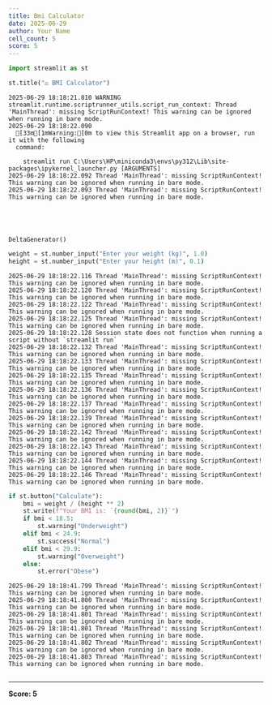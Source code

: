 ```yaml
---
title: Bmi Calculator
date: 2025-06-29
author: Your Name
cell_count: 5
score: 5
---
```


```python
import streamlit as st
```


```python
st.title("⚖️ BMI Calculator")
```

    2025-06-29 18:18:21.810 WARNING streamlit.runtime.scriptrunner_utils.script_run_context: Thread 'MainThread': missing ScriptRunContext! This warning can be ignored when running in bare mode.
    2025-06-29 18:18:22.090 
      [33m[1mWarning:[0m to view this Streamlit app on a browser, run it with the following
      command:
    
        streamlit run C:\Users\HP\miniconda3\envs\py312\Lib\site-packages\ipykernel_launcher.py [ARGUMENTS]
    2025-06-29 18:18:22.092 Thread 'MainThread': missing ScriptRunContext! This warning can be ignored when running in bare mode.
    2025-06-29 18:18:22.093 Thread 'MainThread': missing ScriptRunContext! This warning can be ignored when running in bare mode.
    




    DeltaGenerator()




```python
weight = st.number_input("Enter your weight (kg)", 1.0)
height = st.number_input("Enter your height (m)", 0.1)
```

    2025-06-29 18:18:22.116 Thread 'MainThread': missing ScriptRunContext! This warning can be ignored when running in bare mode.
    2025-06-29 18:18:22.120 Thread 'MainThread': missing ScriptRunContext! This warning can be ignored when running in bare mode.
    2025-06-29 18:18:22.122 Thread 'MainThread': missing ScriptRunContext! This warning can be ignored when running in bare mode.
    2025-06-29 18:18:22.125 Thread 'MainThread': missing ScriptRunContext! This warning can be ignored when running in bare mode.
    2025-06-29 18:18:22.128 Session state does not function when running a script without `streamlit run`
    2025-06-29 18:18:22.132 Thread 'MainThread': missing ScriptRunContext! This warning can be ignored when running in bare mode.
    2025-06-29 18:18:22.133 Thread 'MainThread': missing ScriptRunContext! This warning can be ignored when running in bare mode.
    2025-06-29 18:18:22.135 Thread 'MainThread': missing ScriptRunContext! This warning can be ignored when running in bare mode.
    2025-06-29 18:18:22.136 Thread 'MainThread': missing ScriptRunContext! This warning can be ignored when running in bare mode.
    2025-06-29 18:18:22.137 Thread 'MainThread': missing ScriptRunContext! This warning can be ignored when running in bare mode.
    2025-06-29 18:18:22.139 Thread 'MainThread': missing ScriptRunContext! This warning can be ignored when running in bare mode.
    2025-06-29 18:18:22.142 Thread 'MainThread': missing ScriptRunContext! This warning can be ignored when running in bare mode.
    2025-06-29 18:18:22.143 Thread 'MainThread': missing ScriptRunContext! This warning can be ignored when running in bare mode.
    2025-06-29 18:18:22.144 Thread 'MainThread': missing ScriptRunContext! This warning can be ignored when running in bare mode.
    2025-06-29 18:18:22.146 Thread 'MainThread': missing ScriptRunContext! This warning can be ignored when running in bare mode.
    


```python
if st.button("Calculate"):
    bmi = weight / (height ** 2)
    st.write(f"Your BMI is: `{round(bmi, 2)}`")
    if bmi < 18.5:
        st.warning("Underweight")
    elif bmi < 24.9:
        st.success("Normal")
    elif bmi < 29.9:
        st.warning("Overweight")
    else:
        st.error("Obese")
```

    2025-06-29 18:18:41.799 Thread 'MainThread': missing ScriptRunContext! This warning can be ignored when running in bare mode.
    2025-06-29 18:18:41.800 Thread 'MainThread': missing ScriptRunContext! This warning can be ignored when running in bare mode.
    2025-06-29 18:18:41.801 Thread 'MainThread': missing ScriptRunContext! This warning can be ignored when running in bare mode.
    2025-06-29 18:18:41.801 Thread 'MainThread': missing ScriptRunContext! This warning can be ignored when running in bare mode.
    2025-06-29 18:18:41.802 Thread 'MainThread': missing ScriptRunContext! This warning can be ignored when running in bare mode.
    2025-06-29 18:18:41.803 Thread 'MainThread': missing ScriptRunContext! This warning can be ignored when running in bare mode.
    


```python

```


---
**Score: 5**